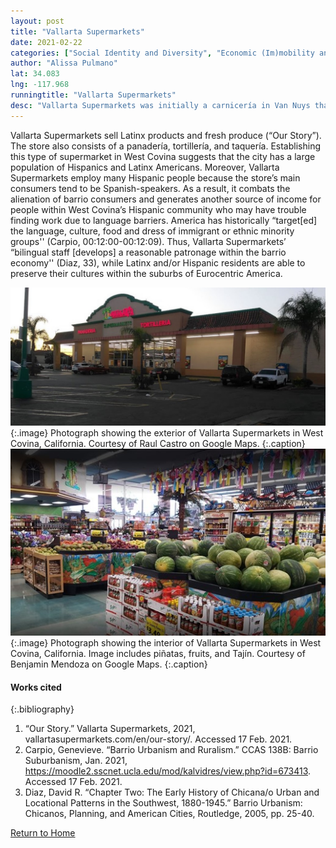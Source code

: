 ```yaml
---
layout: post
title: "Vallarta Supermarkets"
date: 2021-02-22
categories: ["Social Identity and Diversity", "Economic (Im)mobility and Class"]
author: "Alissa Pulmano"
lat: 34.083
lng: -117.968
runningtitle: "Vallarta Supermarkets"
desc: "Vallarta Supermarkets was initially a carnicería in Van Nuys that expanded into 52 supermarkets across California. The supermarkets sell products catered to California’s Latinx and/or Hispanic population."
---
```

Vallarta Supermarkets sell Latinx products and fresh produce (“Our Story”). The store also consists of a panadería, tortillería, and taquería. Establishing this type of supermarket in West Covina suggests that the city has a large population of Hispanics and Latinx Americans. Moreover, Vallarta Supermarkets employ many Hispanic people because the store’s main consumers tend to be Spanish-speakers. As a result, it combats the alienation of barrio consumers and generates another source of income for people within West Covina’s Hispanic community who may have trouble finding work due to language barriers. America has historically “target[ed] the language, culture, food and dress of immigrant or ethnic minority groups'' (Carpio, 00:12:00-00:12:09). Thus, Vallarta Supermarkets’ “bilingual staff [develops] a reasonable patronage within the barrio economy'' (Diaz, 33), while Latinx and/or Hispanic residents are able to preserve their cultures within the suburbs of Eurocentric America. 

![Ext. Vallarta Supermarkets](images/VallartaSupermarkets_Pin2_Image1.jpg)
   {:.image} 
Photograph showing the exterior of Vallarta Supermarkets in West Covina, California. Courtesy of Raul Castro on Google Maps. 
   {:.caption}  
![Int. Vallarta Supermarkets](images/VallartaSupermarkets_Pin2_Image2.jpg)
   {:.image} 
Photograph showing the interior of Vallarta Supermarkets in West Covina, California. Image includes piñatas, fruits, and Tajín. Courtesy of Benjamin Mendoza on Google Maps.
   {:.caption} 


#### Works cited

{:.bibliography}
1. “Our Story.” Vallarta Supermarkets, 2021, vallartasupermarkets.com/en/our-story/. Accessed 
17 Feb. 2021.
2. Carpio, Genevieve. “Barrio Urbanism and Ruralism.” CCAS 138B: Barrio Suburbanism, Jan. 
2021, https://moodle2.sscnet.ucla.edu/mod/kalvidres/view.php?id=673413. Accessed 17 Feb. 2021.
3. Diaz, David R. “Chapter Two: The Early History of Chicana/o Urban and Locational Patterns 
in the Southwest, 1880-1945.” Barrio Urbanism: Chicanos, Planning, and American Cities, Routledge, 2005, pp. 25-40.

[Return to Home](https://uclachicanxstudies.github.io/BarrioSuburbanisms/)
